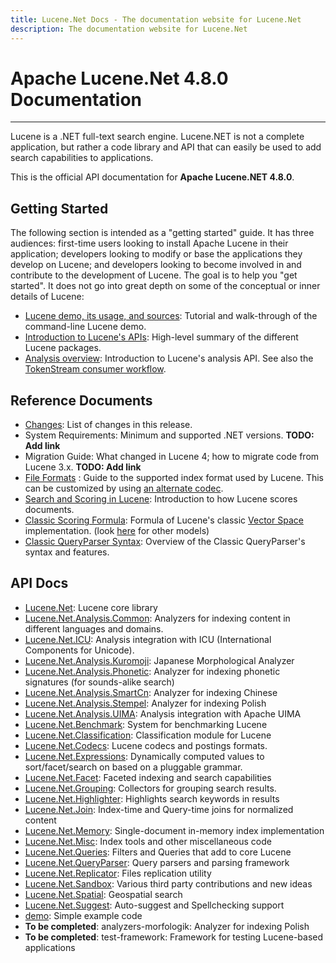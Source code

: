 ```yaml
---
title: Lucene.Net Docs - The documentation website for Lucene.Net
description: The documentation website for Lucene.Net
---
```


Apache Lucene.Net 4.8.0 Documentation
===============

---------------

Lucene is a .NET full-text search engine. Lucene.NET is not a complete application, 
but rather a code library and API that can easily be used to add search capabilities
to applications.

This is the official API documentation for <b>Apache Lucene.NET 4.8.0</b>.

## Getting Started

The following section is intended as a "getting started" guide. It has three
audiences: first-time users looking to install Apache Lucene in their
application; developers looking to modify or base the applications they develop
on Lucene; and developers looking to become involved in and contribute to the
development of Lucene. The goal is to help you "get started". It does not go into great depth
on some of the conceptual or inner details of Lucene:

* [Lucene demo, its usage, and sources](xref:Lucene.Net.Demo): Tutorial and walk-through of the command-line Lucene demo.
* [Introduction to Lucene's APIs](xref:Lucene.Net): High-level summary of the different Lucene packages.
* [Analysis overview](xref:Lucene.Net.Analysis): Introduction to Lucene's analysis API. See also the [TokenStream consumer workflow](xref:Lucene.Net.Analysis.TokenStream).

## Reference Documents

* [Changes](https://github.com/apache/lucenenet/releases/tag/Lucene.Net_4_8_0): List of changes in this release.
* System Requirements: Minimum and supported .NET versions. __TODO: Add link__
* Migration Guide: What changed in Lucene 4; how to migrate code from Lucene 3.x. __TODO: Add link__
* [File Formats](xref:Lucene.Net.Codecs.Lucene46) : Guide to the supported index format used by Lucene.  This can be customized by using [an alternate codec](xref:Lucene.Net.Codecs).
* [Search and Scoring in Lucene](xref:Lucene.Net.Search): Introduction to how Lucene scores documents.
* [Classic Scoring Formula](xref:Lucene.Net.Search.Similarities.TFIDFSimilarity): Formula of Lucene's classic [Vector Space](http://en.wikipedia.org/wiki/Vector_Space_Model) implementation. (look [here](xref:Lucene.Net.Search.Similarities) for other models)
* [Classic QueryParser Syntax](xref:Lucene.Net.QueryParsers.Classic): Overview of the Classic QueryParser's syntax and features.

## API Docs

* [Lucene.Net](xref:Lucene.Net): Lucene core library
* [Lucene.Net.Analysis.Common](xref:Lucene.Net.Analysis): Analyzers for indexing content in different languages and domains.
* [Lucene.Net.ICU](xref:Lucene.Net.Analysis.Icu): Analysis integration with ICU (International Components for Unicode).
* [Lucene.Net.Analysis.Kuromoji](xref:Lucene.Net.Analysis.Ja): Japanese Morphological Analyzer
* [Lucene.Net.Analysis.Phonetic](xref:Lucene.Net.Analysis.Phonetic): Analyzer for indexing phonetic signatures (for sounds-alike search)
* [Lucene.Net.Analysis.SmartCn](xref:Lucene.Net.Analysis.Cn.Smart): Analyzer for indexing Chinese
* [Lucene.Net.Analysis.Stempel](xref:Lucene.Net.Analysis.Stempel): Analyzer for indexing Polish
* [Lucene.Net.Analysis.UIMA](xref:Lucene.Net.Analysis.UIMA): Analysis integration with Apache UIMA
* [Lucene.Net.Benchmark](xref:Lucene.Net.Cli.Benchmark): System for benchmarking Lucene
* [Lucene.Net.Classification](xref:Lucene.Net.Classification): Classification module for Lucene
* [Lucene.Net.Codecs](xref:Lucene.Net.Codecs): Lucene codecs and postings formats.
* [Lucene.Net.Expressions](xref:Lucene.Net.Expressions): Dynamically computed values to sort/facet/search on based on a pluggable grammar.
* [Lucene.Net.Facet](xref:Lucene.Net.Facet): Faceted indexing and search capabilities
* [Lucene.Net.Grouping](xref:Lucene.Net.Search.Grouping): Collectors for grouping search results.
* [Lucene.Net.Highlighter](xref:Lucene.Net.Search.Highlight): Highlights search keywords in results
* [Lucene.Net.Join](xref:Lucene.Net.Join): Index-time and Query-time joins for normalized content
* [Lucene.Net.Memory](xref:Lucene.Net.Index.Memory): Single-document in-memory index implementation
* [Lucene.Net.Misc](xref:Lucene.Net.Misc): Index tools and other miscellaneous code
* [Lucene.Net.Queries](xref:Lucene.Net.Queries): Filters and Queries that add to core Lucene
* [Lucene.Net.QueryParser](xref:Lucene.Net.QueryParsers.Classic): Query parsers and parsing framework
* [Lucene.Net.Replicator](xref:Lucene.Net.Replicator): Files replication utility
* [Lucene.Net.Sandbox](xref:Lucene.Net.Sandbox): Various third party contributions and new ideas
* [Lucene.Net.Spatial](xref:Lucene.Net.Spatial): Geospatial search
* [Lucene.Net.Suggest](xref:Lucene.Net.Search.Suggest): Auto-suggest and Spellchecking support
* [demo](xref:Lucene.Net.Demo): Simple example code
* __To be completed__: analyzers-morfologik: Analyzer for indexing Polish
* __To be completed__: test-framework: Framework for testing Lucene-based applications